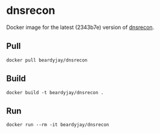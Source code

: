 # dnsrecon

Docker image for the latest (2343b7e) version of [dnsrecon]. 

## Pull

`docker pull beardyjay/dnsrecon`

## Build

`docker build -t beardyjay/dnsrecon .`

## Run 

`docker run --rm -it beardyjay/dnsrecon`

[dnsrecon]: <https://github.com/darkoperator/dnsrecon>
